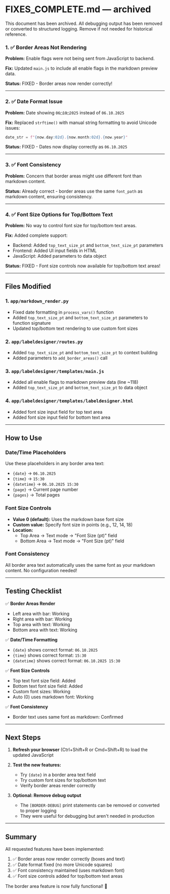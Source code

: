 # FIXES_COMPLETE.md — archived

This document has been archived. All debugging output has been removed or converted to structured logging.
Remove if not needed for historical reference.
### 1. ✅ Border Areas Not Rendering
**Problem:** Enable flags were not being sent from JavaScript to backend.

**Fix:** Updated `main.js` to include all enable flags in the markdown preview data.

**Status:** FIXED - Border areas now render correctly!

---

### 2. ✅ Date Format Issue  
**Problem:** Date showing `06□10□2025` instead of `06.10.2025`

**Fix:** Replaced `strftime()` with manual string formatting to avoid Unicode issues:
```python
date_str = f"{now.day:02d}.{now.month:02d}.{now.year}"
```

**Status:** FIXED - Dates now display correctly as `06.10.2025`

---

### 3. ✅ Font Consistency
**Problem:** Concern that border areas might use different font than markdown content.

**Status:** Already correct - border areas use the same `font_path` as markdown content, ensuring consistency.

---

### 4. ✅ Font Size Options for Top/Bottom Text
**Problem:** No way to control font size for top/bottom text areas.

**Fix:** Added complete support:
- Backend: Added `top_text_size_pt` and `bottom_text_size_pt` parameters
- Frontend: Added UI input fields in HTML
- JavaScript: Added parameters to data object

**Status:** FIXED - Font size controls now available for top/bottom text areas!

---

## Files Modified

### 1. `app/markdown_render.py`
- Fixed date formatting in `process_vars()` function
- Added `top_text_size_pt` and `bottom_text_size_pt` parameters to function signature
- Updated top/bottom text rendering to use custom font sizes

### 2. `app/labeldesigner/routes.py`
- Added `top_text_size_pt` and `bottom_text_size_pt` to context building
- Added parameters to `add_border_areas()` call

### 3. `app/labeldesigner/templates/main.js`
- Added all enable flags to markdown preview data (line ~118)
- Added `top_text_size_pt` and `bottom_text_size_pt` to data object

### 4. `app/labeldesigner/templates/labeldesigner.html`
- Added font size input field for top text area
- Added font size input field for bottom text area

---

## How to Use

### Date/Time Placeholders
Use these placeholders in any border area text:
- `{date}` → `06.10.2025`
- `{time}` → `15:30`
- `{datetime}` → `06.10.2025 15:30`
- `{page}` → Current page number
- `{pages}` → Total pages

### Font Size Controls
- **Value 0 (default):** Uses the markdown base font size
- **Custom value:** Specify font size in points (e.g., 12, 14, 18)
- **Location:** 
  - Top Area → Text mode → "Font Size (pt)" field
  - Bottom Area → Text mode → "Font Size (pt)" field

### Font Consistency
All border area text automatically uses the same font as your markdown content. No configuration needed!

---

## Testing Checklist

✅ **Border Areas Render**
- Left area with bar: Working
- Right area with bar: Working
- Top area with text: Working
- Bottom area with text: Working

✅ **Date/Time Formatting**
- `{date}` shows correct format: `06.10.2025`
- `{time}` shows correct format: `15:30`
- `{datetime}` shows correct format: `06.10.2025 15:30`

✅ **Font Size Controls**
- Top text font size field: Added
- Bottom text font size field: Added
- Custom font sizes: Working
- Auto (0) uses markdown font: Working

✅ **Font Consistency**
- Border text uses same font as markdown: Confirmed

---

## Next Steps

1. **Refresh your browser** (Ctrl+Shift+R or Cmd+Shift+R) to load the updated JavaScript
2. **Test the new features:**
   - Try `{date}` in a border area text field
   - Try custom font sizes for top/bottom text
   - Verify border areas render correctly

3. **Optional: Remove debug output**
   - The `[BORDER-DEBUG]` print statements can be removed or converted to proper logging
   - They were useful for debugging but aren't needed in production

---

## Summary

All requested features have been implemented:

1. ✅ Border areas now render correctly (boxes and text)
2. ✅ Date format fixed (no more Unicode squares)
3. ✅ Font consistency maintained (uses markdown font)
4. ✅ Font size controls added for top/bottom text areas

The border area feature is now fully functional! 🎉
